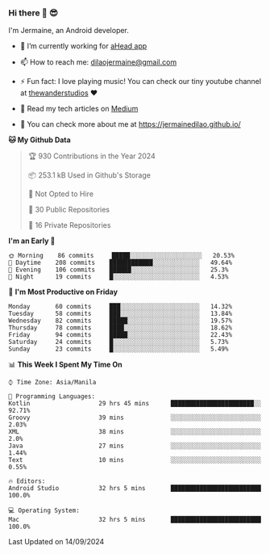 ### Hi there 👋 😎
I'm Jermaine, an Android developer.

- 🔭 I’m currently working for [aHead app](https://www.ahead-app.com/)

- 📫 How to reach me: dilaojermaine@gmail.com

- ⚡ Fun fact: I love playing music! You can check our tiny youtube channel at [thewanderstudios](https://www.youtube.com/thewanderstudios) ♥️

- 📖 Read my tech articles on [Medium](https://jermainedilao.medium.com/)

- 👀 You can check more about me at https://jermainedilao.github.io/

<!--
**jermainedilao/jermainedilao** is a ✨ _special_ ✨ repository because its `README.md` (this file) appears on your GitHub profile.

Here are some ideas to get you started:

- 🔭 I’m currently working on ...
- 🌱 I’m currently learning ...
- 👯 I’m looking to collaborate on ...
- 🤔 I’m looking for help with ...
- 💬 Ask me about ...
- 📫 How to reach me: ...
- 😄 Pronouns: ...
- ⚡ Fun fact: ...
-->

<!--START_SECTION:waka-->
**🐱 My Github Data** 

> 🏆 930 Contributions in the Year 2024
 > 
> 📦 253.1 kB Used in Github's Storage 
 > 
> 🚫 Not Opted to Hire
 > 
> 📜 30 Public Repositories 
 > 
> 🔑 16 Private Repositories  
 > 
**I'm an Early 🐤** 

```text
🌞 Morning    86 commits     █████░░░░░░░░░░░░░░░░░░░░   20.53% 
🌆 Daytime    208 commits    ████████████░░░░░░░░░░░░░   49.64% 
🌃 Evening    106 commits    ██████░░░░░░░░░░░░░░░░░░░   25.3% 
🌙 Night      19 commits     █░░░░░░░░░░░░░░░░░░░░░░░░   4.53%

```
📅 **I'm Most Productive on Friday** 

```text
Monday       60 commits     ███░░░░░░░░░░░░░░░░░░░░░░   14.32% 
Tuesday      58 commits     ███░░░░░░░░░░░░░░░░░░░░░░   13.84% 
Wednesday    82 commits     █████░░░░░░░░░░░░░░░░░░░░   19.57% 
Thursday     78 commits     ████░░░░░░░░░░░░░░░░░░░░░   18.62% 
Friday       94 commits     █████░░░░░░░░░░░░░░░░░░░░   22.43% 
Saturday     24 commits     █░░░░░░░░░░░░░░░░░░░░░░░░   5.73% 
Sunday       23 commits     █░░░░░░░░░░░░░░░░░░░░░░░░   5.49%

```


📊 **This Week I Spent My Time On** 

```text
⌚︎ Time Zone: Asia/Manila

💬 Programming Languages: 
Kotlin                   29 hrs 45 mins      ███████████████████████░░   92.71% 
Groovy                   39 mins             ░░░░░░░░░░░░░░░░░░░░░░░░░   2.03% 
XML                      38 mins             ░░░░░░░░░░░░░░░░░░░░░░░░░   2.0% 
Java                     27 mins             ░░░░░░░░░░░░░░░░░░░░░░░░░   1.44% 
Text                     10 mins             ░░░░░░░░░░░░░░░░░░░░░░░░░   0.55%

🔥 Editors: 
Android Studio           32 hrs 5 mins       █████████████████████████   100.0%

💻 Operating System: 
Mac                      32 hrs 5 mins       █████████████████████████   100.0%

```


 Last Updated on 14/09/2024
<!--END_SECTION:waka-->
